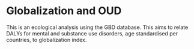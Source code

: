 # Globalization and OUD

This is an ecological analysis using the GBD database. 
This aims to relate DALYs for mental and substance use disorders, age standardised per countries, to globalization index.
